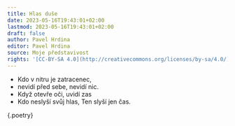 ```yaml
---
title: Hlas duše
date: 2023-05-16T19:43:01+02:00
lastmod: 2023-05-16T19:43:01+02:00
draft: false
author: Pavel Hrdina
editor: Pavel Hrdina
source: Moje představivost
rights: '[CC-BY-SA 4.0](http://creativecommons.org/licenses/by-sa/4.0/)'
---
```


- Kdo v nitru je zatracenec,
- nevidí před sebe, nevidí nic.
- Když otevře oči, uvidí zas
- Kdo neslyší svůj hlas, Ten slyší jen čas.

{.poetry}